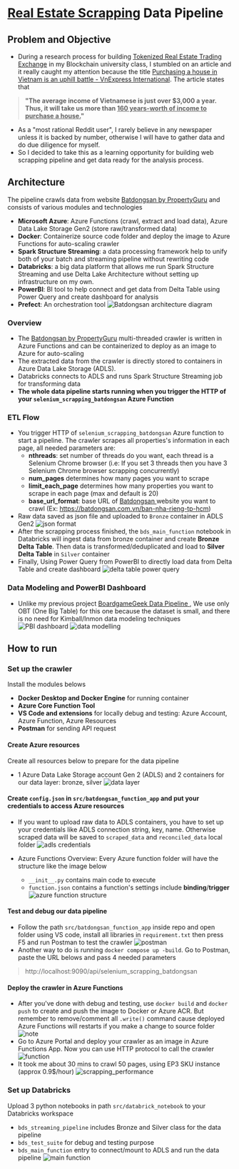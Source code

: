 # [Real Estate Scrapping](https://batdongsan.com.vn/) Data Pipeline
<!-- Start Document Outline -->

<!-- End Document Outline -->
## Problem and Objective
- During a research process for building  [Tokenized Real Estate Trading Exchange](https://github.com/VinhQuocTran/Finalterm-Real-Estate-Blockchain) in my Blockchain university class, I stumbled on an article and it really caught my attention because the title [Purchasing a house in Vietnam is an uphill battle - VnExpress International](https://e.vnexpress.net/news/readers-views/purchasing-a-house-in-vietnam-is-an-uphill-battle-4547223.html). The article states that 
> **"The average income of Vietnamese is just over $3,000 a year. Thus, it will take us more than <u>160 years-worth of income to purchase a house.</u>"**
- As a "most rational Reddit user", I rarely believe in any newspaper unless it is backed by number, otherwise I will have to gather data and do due diligence for myself. 
- So I decided to take this as a learning opportunity for building web scrapping pipeline and get data ready for the analysis process.
## Architecture
The pipeline crawls data from website [Batdongsan by PropertyGuru](https://batdongsan.com.vn/) and consists of various modules and technologies
- **Microsoft Azure**: Azure Functions (crawl, extract and load data), Azure Data Lake Storage Gen2 (store raw/transformed data)
- **Docker**: Containerize source code folder and deploy the image to Azure Functions for auto-scaling crawler
- **Spark Structure Streaming**: a data processing framework help to unify both of your batch and streaming pipeline without rewriting code  
- **Databricks**: a big data platform that allows me run Spark Structure Streaming and use Delta Lake Architecture without setting up infrastructure on my own.
- **PowerBI**: BI tool to help connect and get data from Delta Table using Power Query and create dashboard for analysis
- **Prefect**: An orchestration tool
![Batdongsan architecture diagram](png/Batdongsan-architecture-diagram.svg)
### Overview
- The [Batdongsan by PropertyGuru](https://batdongsan.com.vn/)  multi-threaded crawler is written in Azure Functions and can be containerized to deploy as an image to Azure for auto-scaling
- The extracted data from the crawler is directly stored to  containers in Azure Data Lake Storage (ADLS).
- Databricks connects to ADLS and runs Spark Structure Streaming job for transforming data
- **The whole data pipeline starts running when you trigger the HTTP of your `selenium_scrapping_batdongsan` Azure Function**

### ETL Flow
- You trigger HTTP of `selenium_scrapping_batdongsan` Azure function to start a pipeline. The crawler scrapes all properties's information in each page, all needed parameters are: 
    - **nthreads**: set number of threads do you want, each thread is a Selenium Chrome browser (i.e: If you set 3 threads then you have 3 Selenium Chrome browser scrapping concurrently)
    - **num_pages** determines how many pages you want to scrape
    - **limit_each_page** determines how many properties you want to scrape in each page (max and default is 20)
    - **base_url_format**: base URL of [Batdongsan ](https://batdongsan.com.vn/) website you want to crawl (Ex: https://batdongsan.com.vn/ban-nha-rieng-tp-hcm)
- Raw data saved as json file and uploaded to `Bronze` container in ADLS Gen2
![json format](png/json_format.png)
- After the scrapping process finished, the `bds_main_function` notebook in Databricks will ingest data from bronze container and create **Bronze Delta Table**. Then data is transformed/deduplicated and load to **Silver Delta Table** in `Silver` container
- Finally, Using Power Query from PowerBI to directly load data from Delta Table and create dashboard
![delta table power query](png/delta_table_power_query.png)

### Data Modeling and PowerBI Dashboard
- Unlike my previous project [BoardgameGeek Data Pipeline ](https://github.com/VinhQuocTran/Boardgamegeek-ETL-Pipeline), We use only OBT (One Big Table) for this one because the dataset is small, and there is no need for Kimball/Inmon data modeling techniques
![PBI dashboard](png/PBI_dashboard.png)
![data modelling](png/data_modelling.png)

## How to run
### Set up the crawler

Install the modules belows
- **Docker Desktop and Docker Engine** for running container
- **Azure Core Function Tool** 
- **VS Code and extensions** for locally debug and testing: Azure Account, Azure Function, Azure Resources
- **Postman** for sending API request

#### Create Azure resources
Create all resources below to prepare for the data pipeline
- 1 Azure Data Lake Storage account Gen 2 (ADLS) and 2 containers for our data layer: bronze, silver
![data layer](png/data_layer.png)

#### Create `config.json` in `src/batdongsan_function_app`  and put your credentials to access Azure resources
- If you want to upload raw data to ADLS containers, you have to set up your credentials like ADLS connection string, key, name. Otherwise scraped data will be saved to `scraped_data` and `reconciled_data` local folder
![adls credentials](png/adls_credentials.png)

- Azure Functions Overview: Every Azure function folder will have the structure like the image below
    - `__init__.py` contains main code to execute
    - `function.json` contains a function's settings include **binding**/**trigger**
![azure function structure](png/azure_function_structure.png)

#### Test and debug our data pipeline
- Follow the path `src/batdongsan_function_app` inside repo and open folder using VS code, install all libraries in `requirement.txt` then press F5 and run Postman to test the crawler
![postman](png/postman.png)
- Another way to do is running `docker compose up -build`. Go to Postman, paste the URL belows and pass 4 needed parameters
> http://localhost:9090/api/selenium_scrapping_batdongsan

#### Deploy the crawler in Azure Functions
- After you've done with debug and testing, use `docker build` and `docker push` to create and push the image to Docker or Azure ACR. But remember to remove/comment all `.write()` command cause deployed Azure Functions will restarts if you make a change to source folder 
![note](png/note.png)
- Go to Azure Portal and deploy your crawler as an image in Azure Functions App. Now you can use HTTP protocol to call the crawler
![function](png/function_app.png)
- It took me about 30 mins to crawl 50 pages, using EP3 SKU instance (approx 0.9$/hour) 
![scrapping_performance](png/scrapping_performance.png)

### Set up Databricks
Upload 3 python notebooks in path `src/databrick_notebook` to your Databricks workspace
- `bds_streaming_pipeline` includes Bronze and Silver class for the data pipeline
- `bds_test_suite` for debug and testing purpose
- `bds_main_function` entry to connect/mount to ADLS and run the data pipeline
![main function](png/main_function.png)

